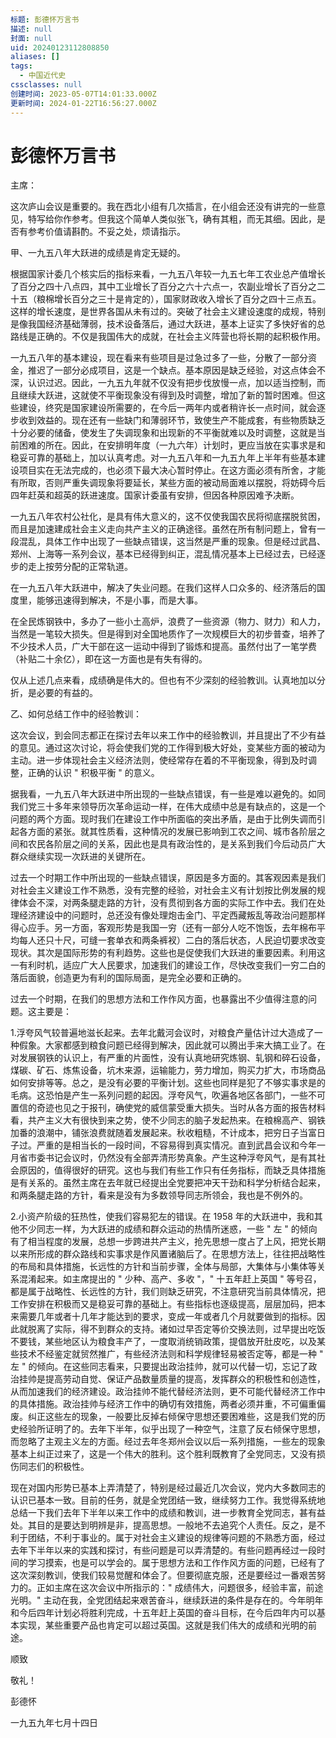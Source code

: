 ```yaml
---
标题: 彭德怀万言书
描述: null
封面: null
uid: 20240123112808850
aliases: []
tags:
  - 中国近代史
cssclasses: null
创建时间: 2023-05-07T14:01:33.000Z
更新时间: 2024-01-22T16:56:27.000Z
---
```


# 彭德怀万言书

主席：

这次庐山会议是重要的。我在西北小组有几次插言，在小组会还没有讲完的一些意见，特写给你作参考。但我这个简单人类似张飞，确有其粗，而无其细。因此，是否有参考价值请斟酌。不妥之处，烦请指示。

甲、一九五八年大跃进的成绩是肯定无疑的。

根据国家计委几个核实后的指标来看，一九五八年较一九五七年工农业总产值增长了百分之四十八点四，其中工业增长了百分之六十六点一，农副业增长了百分之二十五（粮棉增长百分之三十是肯定的），国家财政收入增长了百分之四十三点五。这样的增长速度，是世界各国从未有过的。突破了社会主义建设速度的成规，特别是像我国经济基础薄弱，技术设备落后，通过大跃进，基本上证实了多快好省的总路线是正确的。不仅是我国伟大的成就，在社会主义阵营也将长期的起积极作用。

一九五八年的基本建设，现在看来有些项目是过急过多了一些，分散了一部分资金，推迟了一部分必成项目，这是一个缺点。基本原因是缺乏经验，对这点体会不深，认识过迟。因此，一九五九年就不仅没有把步伐放慢一点，加以适当控制，而且继续大跃进，这就使不平衡现象没有得到及时调整，增加了新的暂时困难。但这些建设，终究是国家建设所需要的，在今后一两年内或者稍许长一点时间，就会逐步收到效益的。现在还有一些缺门和薄弱环节，致使生产不能成套，有些物质缺乏十分必要的储备，使发生了失调现象和出现新的不平衡就难以及时调整，这就是当前困难的所在。因此，在安排明年度（一九六年）计划时，更应当放在实事求是和稳妥可靠的基础上，加以认真考虑。对一九五八年和一九五九年上半年有些基本建设项目实在无法完成的，也必须下最大决心暂时停止。在这方面必须有所舍，才能有所取，否则严重失调现象将要延长，某些方面的被动局面难以摆脱，将妨碍今后四年赶英和超英的跃进速度。国家计委虽有安排，但因各种原因难予决断。

一九五八年农村公社化，是具有伟大意义的，这不仅使我国农民将彻底摆脱贫困，而且是加速建成社会主义走向共产主义的正确途径。虽然在所有制问题上，曾有一段混乱，具体工作中出现了一些缺点错误，这当然是严重的现象。但是经过武昌、郑州、上海等一系列会议，基本已经得到纠正，混乱情况基本上已经过去，已经逐步的走上按劳分配的正常轨道。

在一九五八年大跃进中，解决了失业问题。在我们这样人口众多的、经济落后的国度里，能够迅速得到解决，不是小事，而是大事。

在全民炼钢铁中，多办了一些小土高炉，浪费了一些资源（物力、财力）和人力，当然是一笔较大损失。但是得到对全国地质作了一次规模巨大的初步普查，培养了不少技术人员，广大干部在这一运动中得到了锻炼和提高。虽然付出了一笔学费（补贴二十余亿），即在这一方面也是有失有得的。

仅从上述几点来看，成绩确是伟大的。但也有不少深刻的经验教训。认真地加以分折，是必要的有益的。

乙、如何总结工作中的经验教训：

这次会议，到会同志都正在探讨去年以来工作中的经验教训，并且提出了不少有益的意见。通过这次讨论，将会使我们党的工作得到极大好处，变某些方面的被动为主动。进一步体现社会主义经济法则，使经常存在着的不平衡现象，得到及时调整，正确的认识 " 积极平衡 " 的意义。

据我看，一九五八年大跃进中所出现的一些缺点错误，有一些是难以避免的。如同我们党三十多年来领导历次革命运动一样，在伟大成绩中总是有缺点的，这是一个问题的两个方面。现时我们在建设工作中所面临的突出矛盾，是由于比例失调而引起各方面的紧张。就其性质看，这种情况的发展已影响到工农之间、城市各阶层之间和农民各阶层之间的关系，因此也是具有政治性的，是关系到我们今后动员广大群众继续实现一次跃进的关键所在。

过去一个时期工作中所出现的一些缺点错误，原因是多方面的。其客观因素是我们对社会主义建设工作不熟悉，没有完整的经验，对社会主义有计划按比例发展的规律体会不深，对两条腿走路的方针，没有贯彻到各方面的实际工作中去。我们在处理经济建设中的问题时，总还没有像处理炮击金门、平定西藏叛乱等政治问题那样得心应手。另一方面，客观形势是我国一穷（还有一部分人吃不饱饭，去年棉布平均每人还只十尺，可缝一套单衣和两条裤衩）二白的落后状态，人民迫切要求改变现状。其次是国际形势的有利趋势。这些也是促使我们大跃进的重要因素。利用这一有利时机，适应广大人民要求，加速我们的建设工作，尽快改变我们一穷二白的落后面貌，创造更为有利的国际局面，是完全必要和正确的。

过去一个时期，在我们的思想方法和工作作风方面，也暴露出不少值得注意的问题。这主要是：

1.浮夸风气较普遍地滋长起来。去年北戴河会议时，对粮食产量估计过大造成了一种假象。大家都感到粮食问题已经得到解决，因此就可以腾出手来大搞工业了。在对发展钢铁的认识上，有严重的片面性，没有认真地研究炼钢、轧钢和碎石设备，煤碳、矿石、炼焦设备，坑木来源，运输能力，劳力增加，购买力扩大，市场商品如何安排等等。总之，是没有必要的平衡计划。这些也同样是犯了不够实事求是的毛病。这恐怕是产生一系列问题的起因。浮夸风气，吹遍各地区各部门，一些不可置信的奇迹也见之于报刊，确使党的威信蒙受重大损失。当时从各方面的报告材料看，共产主义大有很快到来之势，使不少同志的脑子发起热来。在粮棉高产、钢铁加番的浪潮中，铺张浪费就随着发展起来。秋收粗糙，不计成本，把穷日子当富日子过。严重的是相当长的一段时间，不容易得到真实情况。直到武昌会议和今年一月省市委书记会议时，仍然没有全部弄清形势真象。产生这种浮夸风气，是有其社会原因的，值得很好的研究。这也与我们有些工作只有任务指标，而缺乏具体措施是有关系的。虽然主席在去年就已经提出全党要把冲天干劲和科学分析结合起来，和两条腿走路的方针，看来是没有为多数领导同志所领会，我也是不例外的。

2.小资产阶级的狂热性，使我们容易犯左的错误。在 1958 年的大跃进中，我和其他不少同志一样，为大跃进的成绩和群众运动的热情所迷惑，一些 " 左 " 的倾向有了相当程度的发展，总想一步跨进共产主义，抢先思想一度占了上风，把党长期以来所形成的群众路线和实事求是作风置诸脑后了。在思想方法上，往往把战略性的布局和具体措施，长远性的方针和当前步骤，全体与局部，大集体与小集体等关系混淆起来。如主席提出的 " 少种、高产、多收 "，" 十五年赶上英国 " 等号召，都是属于战略性、长远性的方针，我们则缺乏研究，不注意研究当前具体情况，把工作安排在积极而又是稳妥可靠的基础上。有些指标也逐级提高，层层加码，把本来需要几年或者十几年才能达到的要求，变成一年或者几个月就要做到的指标。因此就脱离了实际，得不到群众的支持。诸如过早否定等价交换法则，过早提出吃饭不要钱，某些地区认为粮食丰产了，一度取消统销政策，提倡放开肚皮吃，以及某些技术不经鉴定就贸然推广，有些经济法则和科学规律轻易被否定等，都是一种 " 左 " 的倾向。在这些同志看来，只要提出政治挂帅，就可以代替一切，忘记了政治挂帅是提高劳动自觉、保证产品数量质量的提高，发挥群众的积极性和创造性，从而加速我们的经济建设。政治挂帅不能代替经济法则，更不可能代替经济工作中的具体措施。政治挂帅与经济工作中的确切有效措施，两者必须并重，不可偏重偏废。纠正这些左的现象，一般要比反掉右倾保守思想还要困难些，这是我们党的历史经验所证明了的。去年下半年，似乎出现了一种空气，注意了反右倾保守思想，而忽略了主观主义左的方面。经过去年冬郑州会议以后一系列措施，一些左的现象基本上纠正过来了，这是一个伟大的胜利。这个胜利既教育了全党同志，又没有损伤同志们的积极性。

现在对国内形势已基本上弄清楚了，特别是经过最近几次会议，党内大多数同志的认识已基本一致。目前的任务，就是全党团结一致，继续努力工作。我觉得系统地总结一下我们去年下半年以来工作中的成绩和教训，进一步教育全党同志，甚有益处。其目的是要达到明辨是非，提高思想。一般地不去追究个人责任。反之，是不利于团结，不利于事业的。属于对社会主义建设的规律等问题的不熟悉方面，经过去年下半年以来的实践和探讨，有些问题是可以弄清楚的。有些问题再经过一段时间的学习摸索，也是可以学会的。属于思想方法和工作作风方面的问题，已经有了这次深刻教训，使我们较易觉醒和体会了。但要彻底克服，还是要经过一番艰苦努力的。正如主席在这次会议中所指示的：" 成绩伟大，问题很多，经验丰富，前途光明。" 主动在我，全党团结起来艰苦奋斗，继续跃进的条件是存在的。今年明年和今后四年计划必将胜利完成，十五年赶上英国的奋斗目标，在今后四年内可以基本实现，某些重要产品也肯定可以超过英国。这就是我们伟大的成绩和光明的前途。

顺致

敬礼！

彭德怀

一九五九年七月十四日
